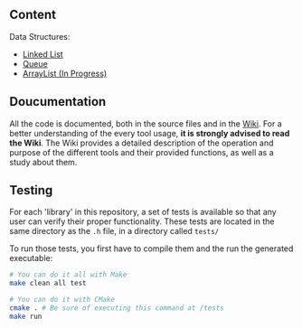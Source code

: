 ## Content
Data Structures:
  - <a href="https://github.com/dpv927/clibs/tree/main/LinkedList">Linked List<a>
  - <a href="https://github.com/dpv927/clibs/tree/main/Queue">Queue<a>
  - <a href="https://github.com/dpv927/clibs/tree/main/ArrayList">ArrayList (In Progress)<a>
  
 ## Doucumentation
All the code is documented, both in the source files and in the <a href="https://github.com/dpv927/clibs/wiki">Wiki</a>. For a better understanding of the every tool usage, **it is strongly advised to read the Wiki**.
The Wiki provides a detailed description of the operation and purpose of the different tools and their provided functions, as well as a study about them.

## Testing
For each 'library' in this repository, a set of tests is available so that any user can verify their proper functionality. These tests are located in the same directory as the `.h` file, in a directory called `tests/`
  
To run those tests, you first have to compile them and the run the generated executable:
```bash
# You can do it all with Make
make clean all test

# You can do it with CMake
cmake . # Be sure of executing this command at /tests
make run
```

